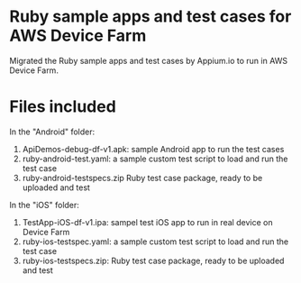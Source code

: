 # Ruby sample apps and test cases for AWS Device Farm

Migrated the Ruby sample apps and test cases by Appium.io to run in AWS Device Farm.

# Files included

In the "Android" folder:
1. ApiDemos-debug-df-v1.apk:   sample Android app to run the test cases
2. ruby-android-test.yaml:     a sample custom test script to load and run the test case 
3. ruby-android-testspecs.zip  Ruby test case package, ready to be uploaded and test

In the "iOS" folder:
1. TestApp-iOS-df-v1.ipa:      sampel test iOS app to run in real device on Device Farm
2. ruby-ios-testspec.yaml:     a sample custom test script to load and run the test case 
3. ruby-ios-testspecs.zip:     Ruby test case package, ready to be uploaded and test
